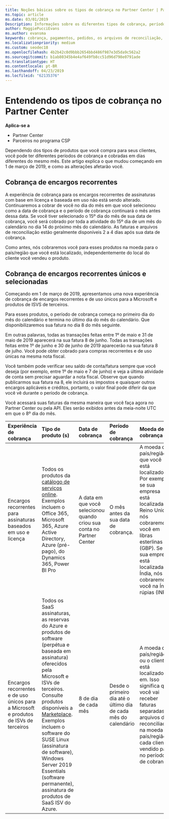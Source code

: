 ```yaml
---
title: Noções básicas sobre os tipos de cobrança no Partner Center | Partner Center
ms.topic: article
ms.date: 03/01/2019
Description: Informações sobre os diferentes tipos de cobrança, períodos de cobrança e datas de cobrança
author: MaggiePucciEvans
ms.author: evansma
keywords: cobrança, pagamentos, pedidos, os arquivos de reconciliação, reconhecimento de arquivo
ms.localizationpriority: medium
ms.custom: seodec18
ms.openlocfilehash: 4b2b42c0d9bbb2654bbd486f987e3d5da9c562a2
ms.sourcegitcommit: b1ab80345b4e4af649fb8cc51d96d798e0791ade
ms.translationtype: HT
ms.contentlocale: pt-BR
ms.lasthandoff: 04/23/2019
ms.locfileid: "62135376"
---
```

# <a name="understanding-the-types-of-billing-in-partner-center"></a>Entendendo os tipos de cobrança no Partner Center

**Aplica-se a**

-  Partner Center
-  Parceiros no programa CSP

Dependendo dos tipos de produtos que você compra para seus clientes, você pode ter diferentes períodos de cobrança e cobradas em dias diferentes do mesmo mês. Este artigo explica o que mudou começando em 1 de março de 2019, e como as alterações afetarão você.

## <a name="billing-for-recurring-charges"></a>Cobrança de encargos recorrentes

A experiência de cobrança para os encargos recorrentes de assinaturas com base em licença e baseada em uso não está sendo alterado. Continuaremos a cobrar de você no dia do mês em que você selecionou como a data de cobrança e o período de cobrança continuará o mês antes dessa data. Se você tiver selecionado o 15º dia do mês de sua data de cobrança, você será cobrado por toda a atividade do 15º dia de um mês do calendário no dia 14 do próximo mês do calendário. As faturas e arquivos de reconciliação estão geralmente disponíveis 2 a 4 dias após sua data de cobrança.

Como antes, nós cobraremos você para esses produtos na moeda para o país/região que você está localizado, independentemente do local do cliente você vendeu o produto.

## <a name="billing-for-one-time-and-select-recurring-charges"></a>Cobrança de encargos recorrentes únicos e selecionadas

Começando em 1 de março de 2019, apresentamos uma nova experiência de cobrança de encargos recorrentes e de uso únicos para a Microsoft e produtos de ISVS de terceiros.

Para esses produtos, o período de cobrança começa no primeiro dia do mês do calendário e termina no último dia do mês do calendário. Que disponibilizaremos sua fatura no dia 8 do mês seguinte. 

Em outras palavras, todas as transações feitas entre 1º de maio e 31 de maio de 2019 aparecerá na sua fatura 8 de junho. Todas as transações feitas entre 1º de junho e 30 de junho de 2019 aparecerão na sua fatura 8 de julho. Você pode obter cobrado para compras recorrentes e de uso únicas na mesma nota fiscal. 

Você também pode verificar seu saldo de conta/fatura sempre que você deseja (por exemplo, entre 1º de maio e 7 de junho) e veja a última atividade de conta sem precisar aguardar a nota fiscal. Observe que quando publicarmos sua fatura na 8, ele incluirá os impostos e quaisquer outros encargos aplicáveis e créditos, portanto, o valor final pode diferir da que você vê durante o período de cobrança. 

Você acessará suas faturas da mesma maneira que você faça agora no Partner Center ou pela API. Eles serão exibidos antes da meia-noite UTC em que o 8º dia do mês. 

|**Experiência de cobrança**|**Tipo de produto (s)**|**Data de cobrança**|**Período de cobrança**|**Moeda de cobrança**|**Atividade atual disponível?**|
|:----------------|:--------------|:--------------|:--------------|:--------------|:--------------|
|Encargos recorrentes para assinaturas baseados em uso e licença |Todos os produtos da [catálogo de serviços online](https://partner.microsoft.com/commerce/preferredoffers/list). Exemplos incluem o Office 365, Microsoft 365, Azure Active Directory, Azure (pré-pago), do Dynamics 365, Power BI Pro |A data em que você selecionou quando criou sua conta no Partner Center |O mês antes da sua data de cobrança. |A moeda do país/região que você está localizado. Por exemplo, se sua empresa está localizada no Reino Unido, nós cobraremos você em libras esterlinas (GBP). Se sua empresa está localizada na Índia, nós cobraremos você na Índia rúpias (INR).  |Não |
|Encargos recorrentes e de uso únicos para a Microsoft e produtos de ISVs de terceiros |Todos os SaaS assinaturas, as reservas do Azure e produtos de software (perpétua e baseada em assinatura) oferecidos pela Microsoft e ISVs de terceiros. Consulte produtos disponíveis a [Marketplace](https://partner.microsoft.com/commerce/sales?type=Any&category=Any). Exemplos incluem o software do SUSE Linux (assinatura de software), Windows Server 2019 Essentials (software permanente), assinatura de produtos de SaaS ISV do Azure. |8 de dia de cada mês |Desde o primeiro dia até o último dia de cada mês do calendário |A moeda de país/região ou o cliente está localizado em. Isso significa que você vai receber faturas separadas e arquivos de reconciliação na moeda do país/região cada cliente vendido para no período de cobrança. |Sim |

